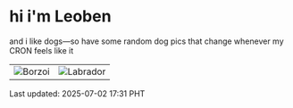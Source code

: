 # hi i'm Leoben

and i like dogs—so have some random dog pics that change whenever my CRON feels like it

|  |  |
|--------|----------|
| ![Borzoi](https://random-dog-vercel.vercel.app/api/random-borzoi?v=1751448715) | ![Labrador](https://random-dog-vercel.vercel.app/api/random-labrador?v=1751448715) |

Last updated: 2025-07-02 17:31 PHT
